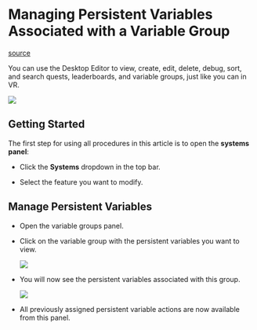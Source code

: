 # Managing Persistent Variables Associated with a Variable Group

[source](https://developers.meta.com/horizon-worlds/learn/documentation/desktop-editor/quests-leaderboards-and-variable-groups/variable-groups/managing-persistent-variables-associated-with-a-variable-group)

You can use the Desktop Editor to view, create, edit, delete, debug, sort, and search quests, leaderboards, and variable groups, just like you can in VR.

![](https://scontent.flba1-1.fna.fbcdn.net/v/t39.2365-6/452909005_512510241286932_2175186076848358497_n.png?_nc_cat=106&ccb=1-7&_nc_sid=e280be&_nc_ohc=njRLsdBreOEQ7kNvwHFPd16&_nc_oc=AdnxCstYkwH9hD_7R2jXVhIB-sUptmpBioN30GoxPzeE76DNBuo0OzF8DVyPdlrvubo&_nc_zt=14&_nc_ht=scontent.flba1-1.fna&_nc_gid=v6Ox7tt71pSRVE1I0t-pmw&oh=00_AfS48_q-adfBrXi9A5PMj2RCoVo3RR9aTf5Vqf9JEUThXA&oe=689B9B8B)

## Getting Started

The first step for using all procedures in this article is to open the **systems panel**:

*   Click the **Systems** dropdown in the top bar.

*   Select the feature you want to modify.

## Manage Persistent Variables

*   Open the variable groups panel.

*   Click on the variable group with the persistent variables you want to view. 
    
    ![](https://scontent.flba1-1.fna.fbcdn.net/v/t39.2365-6/452932800_512510237953599_2014147038568467266_n.png?_nc_cat=110&ccb=1-7&_nc_sid=e280be&_nc_ohc=gDPyx1AJoT4Q7kNvwFh_8cf&_nc_oc=AdnnH_p3yRJm6dDEt7PWMTWzTfn9CnloSw6sGiyhCImIkm2yVrT-hfLTSj9FBzOQGcM&_nc_zt=14&_nc_ht=scontent.flba1-1.fna&_nc_gid=v6Ox7tt71pSRVE1I0t-pmw&oh=00_AfQ-olpZkSwDxbAG2Ha-vvmr-xq2kBBukkbDilsC5QXZOg&oe=689BAEA0) 

*   You will now see the persistent variables associated with this group. 
    
    ![](https://scontent.flba1-1.fna.fbcdn.net/v/t39.2365-6/452935712_512510234620266_1791303906612712476_n.png?_nc_cat=106&ccb=1-7&_nc_sid=e280be&_nc_ohc=BXkm42R5EI8Q7kNvwEeHk9L&_nc_oc=AdlmXlyBrEbKQM2J2jK4XHCsGEJvzDOENuUUHOELtDvmsrQcNf9rBvkuva2dDCr7V-s&_nc_zt=14&_nc_ht=scontent.flba1-1.fna&_nc_gid=v6Ox7tt71pSRVE1I0t-pmw&oh=00_AfRjV8Ii9TNleOBi30wne3dfUne0ssfPb4BDZI1Qg7XkqA&oe=689BB03A) 

*   All previously assigned persistent variable actions are now available from this panel.

 

 

 

 

 

 

 

 

 

 

 

 

 

 

 

 

 

 

 

 

 

 

 

 

 

 

 

 

 

 

 

 

 

 

 

 

 

 

 

 

 

 

 

 

 

 

 
